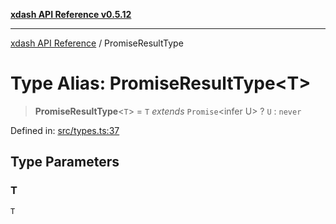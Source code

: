 [**xdash API Reference v0.5.12**](index.md)

***

[xdash API Reference](/xdash/api/index.md) / PromiseResultType

# Type Alias: PromiseResultType\<T\>

> **PromiseResultType**\<`T`\> = `T` *extends* `Promise`\<infer U\> ? `U` : `never`

Defined in: [src/types.ts:37](https://github.com/shtse8/xdash/blob/ed88c6e7ad3be9e5e1e06776f9ca07ed27d97c13/src/types.ts#L37)

## Type Parameters

### T

`T`
